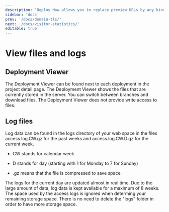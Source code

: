 ```yaml
---
description: 'Deploy Now allows you to replace preview URLs by any kind of custom domain. All domains are automatically SSL secured.'
sidebar: 'docs'
prev: '/docs/domain-tls/'
next: '/docs/visitor-statistics/'
editable: true
---
```


# View files and logs

## Deployment Viewer

The Deployment Viewer can be found next to each deployment in the project detail page. The Deployment Viewer shows the files that are currently stored in the server. You can switch between branches and download files. The Deployment Viewer does not provide write access to files.

## Log files

Log data can be found in the logs directory of your web space in the files access.log.CW.gz for the past weeks and access.log.CW.D.gz for the current week.

- CW stands for calendar week

- D stands for day (starting with 1 for Monday to 7 for Sunday)

- .gz means that the file is compressed to save space

The logs for the current day are updated almost in real time. Due to the large amount of data, log data is kept available for a maximum of 8 weeks. The space used by the access logs is ignored when determing your remaining storage space. There is no need to delete the "logs" folder in order to have more storage space.
